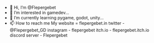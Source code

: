 - 👋 Hi, I’m @Flepergebet
- 👀 I’m interested in gamedev...
- 🌱 I’m currently learning pygame, godot, unity...
- 📫 How to reach me 
     My website = flepergebet.in
     twitter - @Flepergebet_GD
     instagram - flepergebet
     itch.io - flepergebet.itch.io
     discord server - Flepergebet 
<!---
Flepergebet/Flepergebet is a ✨ special ✨ repository because its `README.md` (this file) appears on your GitHub profile.
You can click the Preview link to take a look at your changes.
--->
